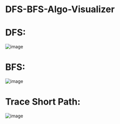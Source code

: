 # DFS-BFS-Algo-Visualizer

# DFS:
![image](https://user-images.githubusercontent.com/59776018/193260332-52f11757-47d4-468b-8da6-04d52a14b726.png)

# BFS:
![image](https://user-images.githubusercontent.com/59776018/193260397-54358a93-7c35-4e22-9455-94df7cb51786.png)

# Trace Short Path:
![image](https://user-images.githubusercontent.com/59776018/193260456-08a4aec6-92a8-40c5-8729-78c913b8dcea.png)

